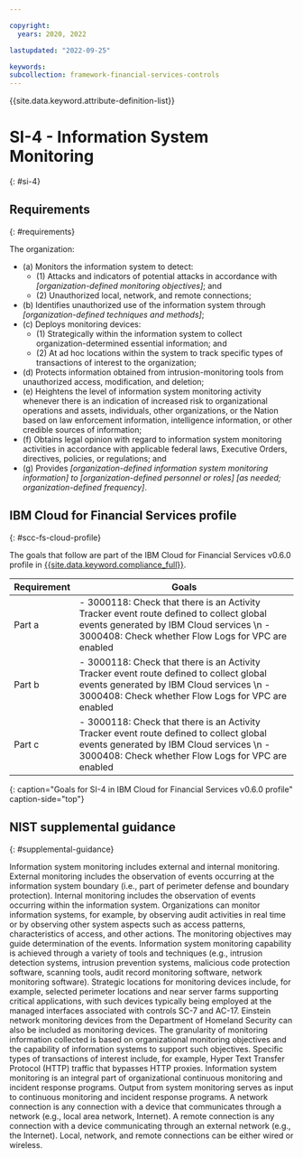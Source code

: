 ```yaml
---

copyright:
  years: 2020, 2022

lastupdated: "2022-09-25"

keywords: 
subcollection: framework-financial-services-controls
---
```


{{site.data.keyword.attribute-definition-list}}

         
# SI-4 - Information System Monitoring
{: #si-4}

## Requirements
{: #requirements}

The organization:

- (a) Monitors the information system to detect:
    - (1) Attacks and indicators of potential attacks in accordance with _[organization-defined monitoring objectives]_; and
    - (2) Unauthorized local, network, and remote connections;
- (b) Identifies unauthorized use of the information system through _[organization-defined techniques and methods]_;
- (c) Deploys monitoring devices:
    - (1) Strategically within the information system to collect organization-determined essential information; and
    - (2) At ad hoc locations within the system to track specific types of transactions of interest to the organization;
- (d) Protects information obtained from intrusion-monitoring tools from unauthorized access, modification, and deletion;
- (e) Heightens the level of information system monitoring activity whenever there is an indication of increased risk to organizational operations and assets, individuals, other organizations, or the Nation based on law enforcement information, intelligence information, or other credible sources of information;
- (f) Obtains legal opinion with regard to information system monitoring activities in accordance with applicable federal laws, Executive Orders, directives, policies, or regulations; and
- (g) Provides _[organization-defined information system monitoring information] to [organization-defined personnel or roles] [as needed; organization-defined frequency]_.

## IBM Cloud for Financial Services profile
{: #scc-fs-cloud-profile}

The goals that follow are part of the IBM Cloud for Financial Services v0.6.0 profile in [{{site.data.keyword.compliance_full}}](/docs/security-compliance?topic=security-compliance-getting-started).

| Requirement | Goals |
|-------------|-------|
| Part a | - 3000118: Check that there is an Activity Tracker event route defined to collect global events generated by IBM Cloud services \n - 3000408: Check whether Flow Logs for VPC are enabled | 
| Part b | - 3000118: Check that there is an Activity Tracker event route defined to collect global events generated by IBM Cloud services \n - 3000408: Check whether Flow Logs for VPC are enabled | 
| Part c | - 3000118: Check that there is an Activity Tracker event route defined to collect global events generated by IBM Cloud services \n - 3000408: Check whether Flow Logs for VPC are enabled | 
{: caption="Goals for SI-4 in IBM Cloud for Financial Services v0.6.0 profile" caption-side="top"}

## NIST supplemental guidance
{: #supplemental-guidance}

Information system monitoring includes external and internal monitoring. External monitoring includes the observation of events occurring at the information system boundary (i.e., part of perimeter defense and boundary protection). Internal monitoring includes the observation of events occurring within the information system. Organizations can monitor information systems, for example, by observing audit activities in real time or by observing other system aspects such as access patterns, characteristics of access, and other actions. The monitoring objectives may guide determination of the events. Information system monitoring capability is achieved through a variety of tools and techniques (e.g., intrusion detection systems, intrusion prevention systems, malicious code protection software, scanning tools, audit record monitoring software, network monitoring software). Strategic locations for monitoring devices include, for example, selected perimeter locations and near server farms supporting critical applications, with such devices typically being employed at the managed interfaces associated with controls SC-7 and AC-17. Einstein network monitoring devices from the Department of Homeland Security can also be included as monitoring devices. The granularity of monitoring information collected is based on organizational monitoring objectives and the capability of information systems to support such objectives. Specific types of transactions of interest include, for example, Hyper Text Transfer Protocol (HTTP) traffic that bypasses HTTP proxies. Information system monitoring is an integral part of organizational continuous monitoring and incident response programs. Output from system monitoring serves as input to continuous monitoring and incident response programs. A network connection is any connection with a device that communicates through a network (e.g., local area network, Internet). A remote connection is any connection with a device communicating through an external network (e.g., the Internet). Local, network, and remote connections can be either wired or wireless.



